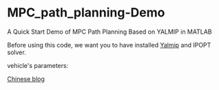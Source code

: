 # MPC_path_planning-Demo
A Quick Start Demo of MPC Path Planning Based on YALMIP in MATLAB

Before using this code, we want you to have installed [Yalmip](https://yalmip.github.io/download/) and IPOPT solver.

vehicle's parameters:



[Chinese blog](https://zhuanlan.zhihu.com/p/652511722)
